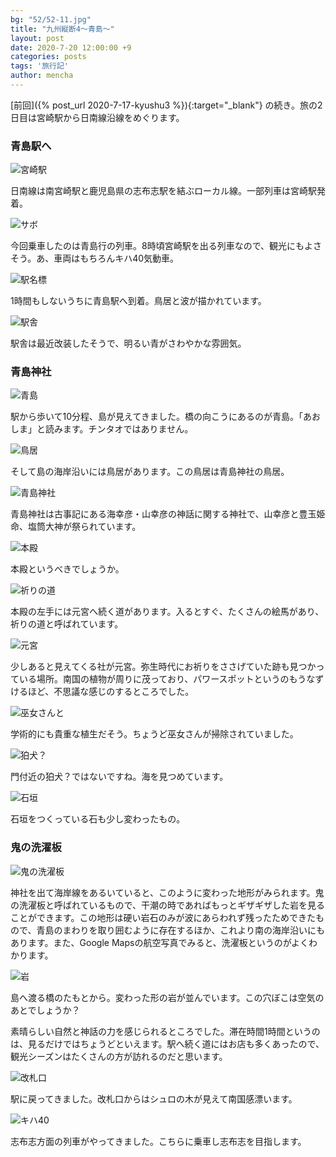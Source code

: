 ```yaml
---
bg: "52/52-11.jpg"
title: "九州縦断4～青島～"
layout: post
date: 2020-7-20 12:00:00 +9
categories: posts
tags: '旅行記'
author: mencha
---
```


[前回]({% post_url 2020-7-17-kyushu3 %}){:target="_blank"} の続き。旅の2日目は宮崎駅から日南線沿線をめぐります。 

### 青島駅へ
![宮崎駅](https://drive.google.com/uc?export=view&id=1jpY_L2nM_xjoKKnwTiLnpUkoILGQSIja)
<!--more-->
日南線は南宮崎駅と鹿児島県の志布志駅を結ぶローカル線。一部列車は宮崎駅発着。

![サボ](https://drive.google.com/uc?export=view&id=1bKjsVvFcdFijB-p7NxGXbU16CFW7XDtz)

今回乗車したのは青島行の列車。8時頃宮崎駅を出る列車なので、観光にもよさそう。あ、車両はもちろんキハ40気動車。

![駅名標](https://drive.google.com/uc?export=view&id=16kYRiVFRsZtbYL8EITCY70FFrfJmAidy)

1時間もしないうちに青島駅へ到着。鳥居と波が描かれています。

![駅舎](https://drive.google.com/uc?export=view&id=1Fm2KKZa6tu71VQaaNE63-Z2oO44oeIYJ)

駅舎は最近改装したそうで、明るい青がさわやかな雰囲気。

### 青島神社
![青島](https://drive.google.com/uc?export=view&id=1vmEPbBe2H_yKDzMfRePFpYu-axzlxzNS)

駅から歩いて10分程、島が見えてきました。橋の向こうにあるのが青島。「あおしま」と読みます。チンタオではありません。

![鳥居](https://drive.google.com/uc?export=view&id=1LFtj5-9DJPJivzOUzi-IAEUO-MpusWXL)

そして島の海岸沿いには鳥居があります。この鳥居は青島神社の鳥居。

![青島神社](https://drive.google.com/uc?export=view&id=1Of_93LIatR45E0CzBLKmuqhittvx28NN)

青島神社は古事記にある海幸彦・山幸彦の神話に関する神社で、山幸彦と豊玉姫命、塩筒大神が祭られています。

![本殿](https://drive.google.com/uc?export=view&id=1A2HMJCcI39n63Th5w2Ie0NSjsGztvt47)

本殿というべきでしょうか。

![祈りの道](https://drive.google.com/uc?export=view&id=1ougEifSbVWp_PPQaZdb4Z7f91x5bDxMx)

本殿の左手には元宮へ続く道があります。入るとすぐ、たくさんの絵馬があり、祈りの道と呼ばれています。

![元宮](https://drive.google.com/uc?export=view&id=1LcXQ-CKGQDu0_addhKN71kl3YGaFuQhI)

少しあると見えてくる社が元宮。弥生時代にお祈りをささげていた跡も見つかっている場所。南国の植物が周りに茂っており、パワースポットというのもうなずけるほど、不思議な感じのするところでした。

![巫女さんと](https://drive.google.com/uc?export=view&id=1gLTyIX4WlBKwVQGeGDXq8pc9TqHW2lH9)

学術的にも貴重な植生だそう。ちょうど巫女さんが掃除されていました。

![狛犬？](https://drive.google.com/uc?export=view&id=1agTgi_vI5yLrgKXb2do_EFmPDkfD_Kea)

門付近の狛犬？ではないですね。海を見つめています。

![石垣](https://drive.google.com/uc?export=view&id=1aN3cXE_K1Zeo_TVAZa1Ouf4i27iV6eXa)

石垣をつくっている石も少し変わったもの。

### 鬼の洗濯板

![鬼の洗濯板](https://drive.google.com/uc?export=view&id=12niyZDeJDVfCDfdtn2KPa4DZtQzF2PR5)

神社を出て海岸線をあるいていると、このように変わった地形がみられます。鬼の洗濯板と呼ばれているもので、干潮の時であればもっとギザギザした岩を見ることができます。この地形は硬い岩石のみが波にあらわれず残ったためできたもので、青島のまわりを取り囲むように存在するほか、これより南の海岸沿いにもあります。また、Google Mapsの航空写真でみると、洗濯板というのがよくわかります。

![岩](https://drive.google.com/uc?export=view&id=1pX5n-yv3KKZmZaLkTAc0tJZ1O0S90vT5)

島へ渡る橋のたもとから。変わった形の岩が並んでいます。この穴ぼこは空気のあとでしょうか？

素晴らしい自然と神話の力を感じられるところでした。滞在時間1時間というのは、見るだけではちょうどといえます。駅へ続く道にはお店も多くあったので、観光シーズンはたくさんの方が訪れるのだと思います。

![改札口](https://drive.google.com/uc?export=view&id=1XS3GHgAxxKGeLD1fOuFxJz9neNmPBhou)

駅に戻ってきました。改札口からはシュロの木が見えて南国感漂います。

![キハ40](https://drive.google.com/uc?export=view&id=1ht8BIfodYPBkcldUkHtelfNxJk2GIfwJ)

志布志方面の列車がやってきました。こちらに乗車し志布志を目指します。

